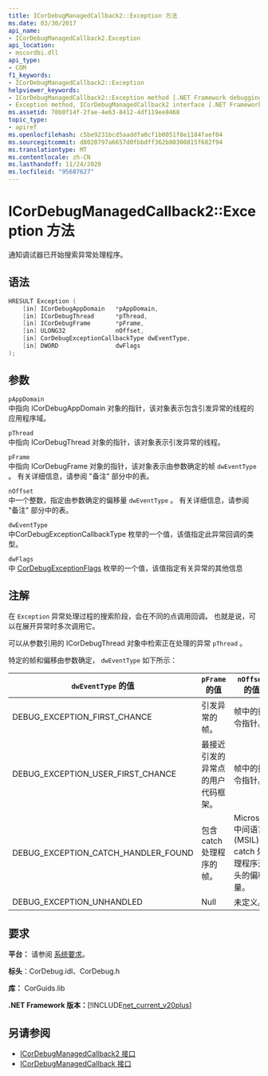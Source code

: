 ```yaml
---
title: ICorDebugManagedCallback2::Exception 方法
ms.date: 03/30/2017
api_name:
- ICorDebugManagedCallback2.Exception
api_location:
- mscordbi.dll
api_type:
- COM
f1_keywords:
- ICorDebugManagedCallback2::Exception
helpviewer_keywords:
- ICorDebugManagedCallback2::Exception method [.NET Framework debugging]
- Exception method, ICorDebugManagedCallback2 interface [.NET Framework debugging]
ms.assetid: 78b0f14f-2fae-4e63-8412-4df119ee8468
topic_type:
- apiref
ms.openlocfilehash: c5be9231bcd5aaddfa0cf1b0051f8e1184faef04
ms.sourcegitcommit: d8020797a6657d0fbbdff362b80300815f682f94
ms.translationtype: MT
ms.contentlocale: zh-CN
ms.lasthandoff: 11/24/2020
ms.locfileid: "95687627"
---
```

# <a name="icordebugmanagedcallback2exception-method"></a>ICorDebugManagedCallback2::Exception 方法

通知调试器已开始搜索异常处理程序。  
  
## <a name="syntax"></a>语法  
  
```cpp  
HRESULT Exception (  
    [in] ICorDebugAppDomain   *pAppDomain,  
    [in] ICorDebugThread      *pThread,  
    [in] ICorDebugFrame       *pFrame,  
    [in] ULONG32              nOffset,  
    [in] CorDebugExceptionCallbackType dwEventType,  
    [in] DWORD                dwFlags  
);  
```  
  
## <a name="parameters"></a>参数  

 `pAppDomain`  
 中指向 ICorDebugAppDomain 对象的指针，该对象表示包含引发异常的线程的应用程序域。  
  
 `pThread`  
 中指向 ICorDebugThread 对象的指针，该对象表示引发异常的线程。  
  
 `pFrame`  
 中指向 ICorDebugFrame 对象的指针，该对象表示由参数确定的帧 `dwEventType` 。 有关详细信息，请参阅 "备注" 部分中的表。  
  
 `nOffset`  
 中一个整数，指定由参数确定的偏移量 `dwEventType` 。 有关详细信息，请参阅 "备注" 部分中的表。  
  
 `dwEventType`  
 中CorDebugExceptionCallbackType 枚举的一个值，该值指定此异常回调的类型。  
  
 `dwFlags`  
 中 [CorDebugExceptionFlags](cordebugexceptionflags-enumeration.md) 枚举的一个值，该值指定有关异常的其他信息  
  
## <a name="remarks"></a>注解  

 在 `Exception` 异常处理过程的搜索阶段，会在不同的点调用回调。 也就是说，可以在展开异常时多次调用它。  
  
 可以从参数引用的 ICorDebugThread 对象中检索正在处理的异常 `pThread` 。  
  
 特定的帧和偏移由参数确定， `dwEventType` 如下所示：  
  
|`dwEventType` 的值|`pFrame` 的值|`nOffset` 的值|  
|----------------------------|-----------------------|------------------------|  
|DEBUG_EXCEPTION_FIRST_CHANCE|引发异常的帧。|帧中的指令指针。|  
|DEBUG_EXCEPTION_USER_FIRST_CHANCE|最接近引发的异常点的用户代码框架。|帧中的指令指针。|  
|DEBUG_EXCEPTION_CATCH_HANDLER_FOUND|包含 catch 处理程序的帧。|Microsoft 中间语言 (MSIL) catch 处理程序开头的偏移量。|  
|DEBUG_EXCEPTION_UNHANDLED|Null|未定义。|  
  
## <a name="requirements"></a>要求  

 **平台：** 请参阅 [系统要求](../../get-started/system-requirements.md)。  
  
 **标头**：CorDebug.idl、CorDebug.h  
  
 **库：** CorGuids.lib  
  
 **.NET Framework 版本：**[!INCLUDE[net_current_v20plus](../../../../includes/net-current-v20plus-md.md)]  
  
## <a name="see-also"></a>另请参阅

- [ICorDebugManagedCallback2 接口](icordebugmanagedcallback2-interface.md)
- [ICorDebugManagedCallback 接口](icordebugmanagedcallback-interface.md)
